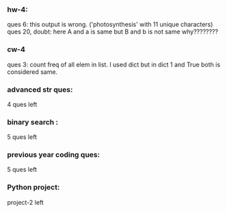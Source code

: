 ### hw-4:
ques 6: this output is wrong. ('photosynthesis' with 11 unique characters)
ques 20, doubt: here A and a is same but B and b is not same why????????


### cw-4
ques 3: count freq of all elem in list. I used dict but in dict 1 and True both is considered same. 



### advanced str ques: 
4 ques left


### binary search :
5 ques left


### previous year coding ques:
5 ques left


### Python project: 
project-2 left

